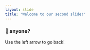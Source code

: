 ```yaml
---
layout: slide
title: "Welcome to our second slide!"
---
```

###  🐐 anyone?
Use the left arrow to go back!
